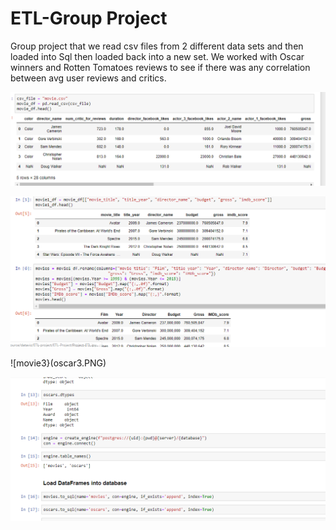 # ETL-Group Project
Group project that we read csv files from 2 different data sets and then loaded into Sql then loaded back into a new set.
We worked with Oscar winners and Rotten Tomatoes reviews to see if there was any correlation between avg user reviews and critics.

![movie](oscar.PNG)

![movie2](oscar2.PNG)

![movie3}(oscar3.PNG)

![movie4](oscar4.PNG)
